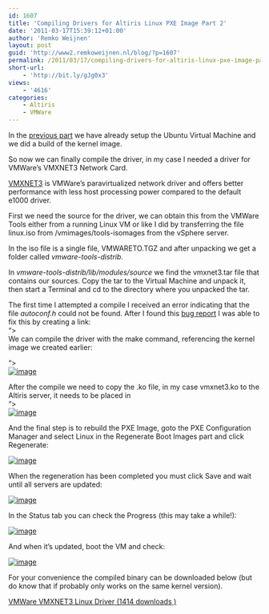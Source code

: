 ```yaml
---
id: 1607
title: 'Compiling Drivers for Altiris Linux PXE Image Part 2'
date: '2011-03-17T15:39:12+01:00'
author: 'Remko Weijnen'
layout: post
guid: 'http://www2.remkoweijnen.nl/blog/?p=1607'
permalink: /2011/03/17/compiling-drivers-for-altiris-linux-pxe-image-part-2/
short-url:
    - 'http://bit.ly/gJg0x3'
views:
    - '4616'
categories:
    - Altiris
    - VMWare
---
```


In the [previous part](http://192.168.40.25:8081/2011/03/17/compiling-drivers-for-altiris-linux-pxe-image-part-1/) we have already setup the Ubuntu Virtual Machine and we did a build of the kernel image.

So now we can finally compile the driver, in my case I needed a driver for VMWare’s VMXNET3 Network Card.

[VMXNET3](http://kb.vmware.com/selfservice/microsites/search.do?language=en_US&cmd=displayKC&externalId=1001805) is VMWare’s paravirtualized network driver and offers better performance with less host processing power compared to the default e1000 driver.

First we need the source for the driver, we can obtain this from the VMWare Tools either from a running Linux VM or like I did by transferring the file linux.iso from /vmimages/tools-isomages from the vSphere server.

In the iso file is a single file, VMWARETO.TGZ and after unpacking we get a folder called *vmware-tools-distrib*.

In *vmware-tools-distrib/lib/modules/source* we find the vmxnet3.tar file that contains our sources. Copy the tar to the Virtual Machine and unpack it, then start a Terminal and cd to the directory where you unpacked the tar.

The first time I attempted a compile I received an error indicating that the file *autoconf.h* could not be found. After I found this [bug report](https://bugs.launchpad.net/ubuntu/+source/linux/+bug/579813) I was able to fix this by creating a link:  
“&gt;  
We can compile the driver with the make command, referencing the kernel image we created earlier:

  
“&gt;  
[![image](http://192.168.40.25:8081/wp-content/uploads/2011/03/image_thumb33.png "image")](http://192.168.40.25:8081/wp-content/uploads/2011/03/image33.png)

After the compile we need to copy the .ko file, in my case vmxnet3.ko to the Altiris server, it needs to be placed in  
“&gt;  
[![image](http://192.168.40.25:8081/wp-content/uploads/2011/03/image_thumb34.png "image")](http://192.168.40.25:8081/wp-content/uploads/2011/03/image34.png)

And the final step is to rebuild the PXE Image, goto the PXE Configuration Manager and select Linux in the Regenerate Boot Images part and click Regenerate:

[![image](http://192.168.40.25:8081/wp-content/uploads/2011/03/image_thumb35.png "image")](http://192.168.40.25:8081/wp-content/uploads/2011/03/image35.png)

When the regeneration has been completed you must click Save and wait until all servers are updated:

[![image](http://192.168.40.25:8081/wp-content/uploads/2011/03/image_thumb36.png "image")](http://192.168.40.25:8081/wp-content/uploads/2011/03/image36.png)

In the Status tab you can check the Progress (this may take a while!):

[![image](http://192.168.40.25:8081/wp-content/uploads/2011/03/image_thumb37.png "image")](http://192.168.40.25:8081/wp-content/uploads/2011/03/image37.png)

And when it’s updated, boot the VM and check:

[![image](http://192.168.40.25:8081/wp-content/uploads/2011/03/image_thumb38.png "image")](http://192.168.40.25:8081/wp-content/uploads/2011/03/image38.png)

For your convenience the compiled binary can be downloaded below (but do know that if probably only works on the same kernel version).

[ VMWare VMXNET3 Linux Driver (1414 downloads ) ](http://192.168.40.25:8081/download/vmware-vmxnet3-linux-driver/?tmstv=1726048919 "Version 1")